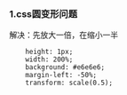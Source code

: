 ### 1.css圆变形问题
  解决：先放大一倍，在缩小一半
```
    height: 1px;
    width: 200%;
    background: #e6e6e6;
    margin-left: -50%;
    transform: scale(0.5);
```